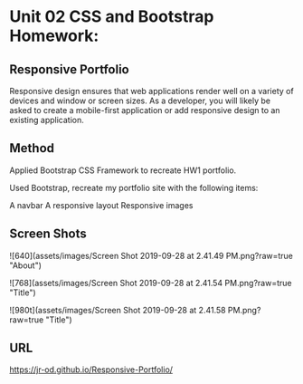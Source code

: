 # Unit 02 CSS and Bootstrap Homework: 

## Responsive Portfolio

Responsive design ensures that web applications render well on a variety of devices and window or screen sizes. As a developer, you will likely be asked to create a mobile-first application or add responsive design to an existing application. 


## Method

Applied Bootstrap CSS Framework to recreate HW1 portfolio. 

Used Bootstrap, recreate my portfolio site with the following items:

A navbar
A responsive layout
Responsive images

## Screen Shots

![640](assets/images/Screen Shot 2019-09-28 at 2.41.49 PM.png?raw=true "About")

![768](assets/images/Screen Shot 2019-09-28 at 2.41.54 PM.png?raw=true "Title")

![980t](assets/images/Screen Shot 2019-09-28 at 2.41.58 PM.png?raw=true "Title")

## URL

https://jr-od.github.io/Responsive-Portfolio/



